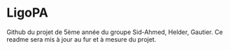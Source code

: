 # LigoPA

Github du projet de 5ème année du groupe Sid-Ahmed, Helder, Gautier.
Ce readme sera mis à jour au fur et à mesure du projet.
